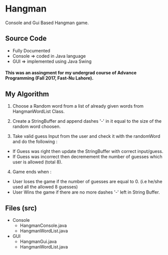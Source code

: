 # Hangman

Console and Gui Based Hangman game.

## Source Code
  * Fully Documented
  * Console => coded in Java language
  * GUI => implemented using Java Swing

#### This was an assingment for my undergrad course of Advance Programming (Fall 2017, Fast-Nu Lahore).

## My Algorithm

1. Choose a Random word from a list of already given words from HangmanWordList Class.

2. Create a StringBuffer and append dashes '-' in it equal to the size of the random word choosen.

3. Take valid guess Input from the user and check it with the randomWord and do the following :
 * If Guess was right then update the StringBuffer with correct input/guess.
 * If Guess was incorrect then decremement the number of guesses which user is allowed (total 8).

4. Game ends when :
 * User loses the game if the number of guesses are equal to 0. (i.e he/she used all the allowed 8 guesses)
 * User Wins the game if there are no more dashes '-' left in String Buffer.
 
 ## Files (src)
 
 * Console
    * HangmanConsole.java
    * HangmanWordList.java
  * GUI
    * HangmanGui.java
    * HangmanWordList.java
